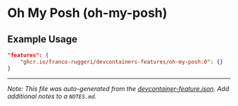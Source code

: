 
# Oh My Posh (oh-my-posh)



## Example Usage

```json
"features": {
    "ghcr.io/franco-ruggeri/devcontainers-features/oh-my-posh:0": {}
}
```





---

_Note: This file was auto-generated from the [devcontainer-feature.json](https://github.com/franco-ruggeri/devcontainers-features/blob/main/src/oh-my-posh/devcontainer-feature.json).  Add additional notes to a `NOTES.md`._
